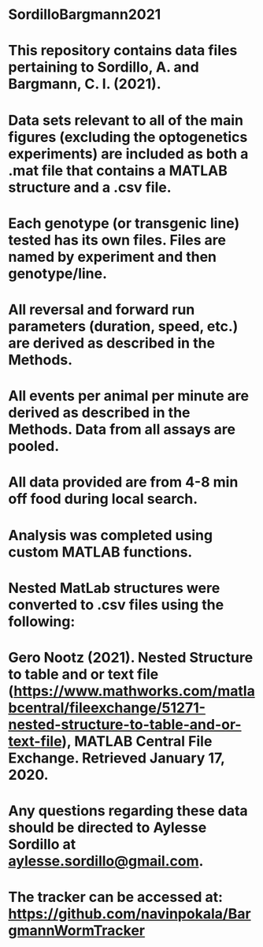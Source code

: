 # SordilloBargmann2021
# This repository contains data files pertaining to Sordillo, A. and Bargmann, C. I. (2021). 
# Data sets relevant to all of the main figures (excluding the optogenetics experiments) are included as both a .mat file that contains a MATLAB structure and a .csv file.
# Each genotype (or transgenic line) tested has its own files.  Files are named by experiment and then genotype/line.

# All reversal and forward run parameters (duration, speed, etc.) are derived as described in the Methods.
# All events per animal per minute are derived as described in the Methods. Data from all assays are pooled.
# All data provided are from 4-8 min off food during local search. 

# Analysis was completed using custom MATLAB functions.

# Nested MatLab structures were converted to .csv files using the following:
# Gero Nootz (2021). Nested Structure to table and or text file (https://www.mathworks.com/matlabcentral/fileexchange/51271-nested-structure-to-table-and-or-text-file), MATLAB Central File Exchange. Retrieved January 17, 2020.

# Any questions regarding these data should be directed to Aylesse Sordillo at aylesse.sordillo@gmail.com.

# The tracker can be accessed at: https://github.com/navinpokala/BargmannWormTracker


